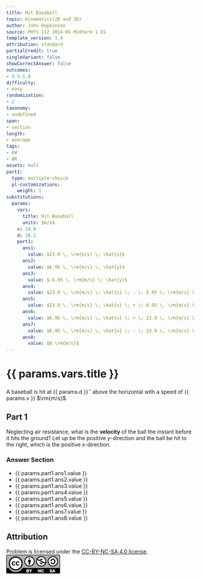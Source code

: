 ```yaml
---
title: Hit Baseball
topic: Kinematics(2D and 3D)
author: John Hopkinson
source: PHYS 112 2014 W1 Midterm 1 Q1
template_version: 1.4
attribution: standard
partialCredit: true
singleVariant: false
showCorrectAnswer: false
outcomes:
- 5.5.1.0
difficulty:
- easy
randomization:
- 2
taxonomy:
- undefined
span:
- section
length:
- average
tags:
- EW
- NR
assets: null
part1:
  type: multiple-choice
  pl-customizations:
    weight: 1
substitutions:
  params:
    vars:
      title: Hit Baseball
      units: $m/s$
    v: 24.9
    d: 16.2
    part1:
      ans1:
        value: $23.9 \, \rm{m/s} \; \hat{x}$
      ans2:
        value: $6.95 \, \rm{m/s} \; \hat{y}$
      ans3:
        value: $-6.95 \, \rm{m/s} \; \hat{y}$
      ans4:
        value: $23.9 \, \rm{m/s} \; \hat{x} \; - \; 6.95 \, \rm{m/s} \; \hat{y}$
      ans5:
        value: $23.9 \, \rm{m/s} \; \hat{x} \; + \; 6.95 \, \rm{m/s} \; \hat{y}$
      ans6:
        value: $6.95 \, \rm{m/s} \; \hat{x} \; + \; 23.9 \, \rm{m/s} \; \hat{y}$
      ans7:
        value: $6.95 \, \rm{m/s} \; \hat{x} \; - \; 23.9 \, \rm{m/s} \; \hat{y}$
      ans8:
        value: $0 \rm{m/s}$
---
```

# {{ params.vars.title }}
A baseball is hit at {{ params.d }}$^\circ$ above the horizontal with a speed of {{ params.v }} $\rm{m/s}$.

## Part 1

Neglecting air resistance, what is the **velocity** of the ball the instant before it hits the ground? Let up be the positive $y$-direction and the ball be hit to the right, which is the positive $x$-direction.

### Answer Section

- {{ params.part1.ans1.value }}
- {{ params.part1.ans2.value }}
- {{ params.part1.ans3.value }}
- {{ params.part1.ans4.value }}
- {{ params.part1.ans5.value }}
- {{ params.part1.ans6.value }}
- {{ params.part1.ans7.value }}
- {{ params.part1.ans8.value }}

## Attribution

Problem is licensed under the [CC-BY-NC-SA 4.0 license](https://creativecommons.org/licenses/by-nc-sa/4.0/).<br> ![The Creative Commons 4.0 license requiring attribution-BY, non-commercial-NC, and share-alike-SA license.](https://raw.githubusercontent.com/firasm/bits/master/by-nc-sa.png)